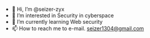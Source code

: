 - 👋 Hi, I’m @seizer-zyx
- 👀 I’m interested in Security in cyberspace
- 🌱 I’m currently learning Web security
- 📫 How to reach me to e-mail. seizer1304@gmail.com

<!---
seizer-zyx/seizer-zyx is a ✨ special ✨ repository because its `README.md` (this file) appears on your GitHub profile.
You can click the Preview link to take a look at your changes.
--->

